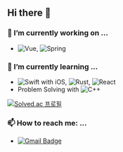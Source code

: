 ## Hi there 👋

### 🔭 I’m currently working on ...
* ![Vue](https://img.shields.io/badge/Vue.js-000000?style=plastic&logo=vue.js), ![Spring](https://img.shields.io/badge/Spring-000000?style=plastic&logo=spring)

### 🌱 I’m currently learning ...
* ![Swift](https://img.shields.io/badge/Swift-000000?style=plastic&logo=swift) with iOS, ![Rust](https://img.shields.io/badge/Rust-000000?style=plastic&logo=rust), ![React](https://img.shields.io/badge/React-000000?style=plastic&logo=react)
* Problem Solving with ![C++](https://img.shields.io/badge/C++-000000?style=plastic&logo=cplusplus)

[![Solved.ac 프로필](http://mazassumnida.wtf/api/v2/generate_badge?boj=tiger1710)](https://solved.ac/tiger1710)

### 📫 How to reach me: ...
* [![Gmail Badge](https://img.shields.io/badge/Gmail-ffffff?style=plastic&logo=gmail&link=mailto:tiger1710p@gmail.com)](mailto:tiger1710p@gmail.com)

<!--
**tiger1710/tiger1710** is a ✨ _special_ ✨ repository because its `README.md` (this file) appears on your GitHub profile.

Here are some ideas to get you started:

- 👯 I’m looking to collaborate on ...
- 🤔 I’m looking for help with ...
- 💬 Ask me about ...

- 😄 Pronouns: ...
- ⚡ Fun fact: ...
-->
